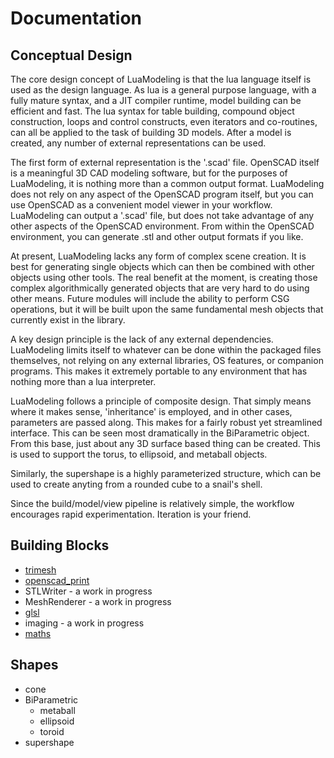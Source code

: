 # Documentation

Conceptual Design
-----------------
The core design concept of LuaModeling is that the lua language itself is used as the design language.  As lua is a general purpose language, with a fully mature syntax, and a JIT compiler runtime, model building can be efficient and fast.  The lua syntax for table building, compound object construction, loops and control constructs, even iterators and co-routines, can all be applied to the task of building 3D models.  After a model is created, any number of external representations can be used.  

The first form of external representation is the '.scad' file.  OpenSCAD itself is a meaningful 3D CAD modeling software, but for the purposes of LuaModeling, it is nothing more than a common output format.  LuaModeling does not rely on any aspect of the OpenSCAD program itself, but you can use OpenSCAD as a convenient model viewer in your workflow.  LuaModeling can output a '.scad' file, but does not take advantage of any other aspects of the OpenSCAD environment.  From within the OpenSCAD environment, you can generate .stl and other output formats if you like.

At present, LuaModeling lacks any form of complex scene creation.  It is best for generating single objects which can then be combined with other objects using other tools.  The real benefit at the moment, is creating those complex algorithmically generated objects that are very hard to do using other means.  Future modules will include the ability to perform CSG operations, but it will be built upon the same fundamental mesh objects that currently exist in the library.

A key design principle is the lack of any external dependencies.  LuaModeling limits itself to whatever can be done within the packaged files themselves, not relying on any external libraries, OS features, or companion programs.  This makes it extremely portable to any environment that has nothing more than a lua interpreter.

LuaModeling follows a principle of composite design.  That simply means where it makes sense, 'inheritance' is employed, and in other cases, parameters are passed along.  This makes for a fairly robust yet streamlined interface.  This can be seen most dramatically in the BiParametric object.  From this base, just about any 3D surface based thing can be created.  This is used to support the torus, to ellipsoid, and metaball objects.

Similarly, the supershape is a highly parameterized structure, which can be used to create anyting from a rounded cube to a snail's shell.

Since the build/model/view pipeline is relatively simple, the workflow encourages rapid experimentation.  Iteration is your friend.


Building Blocks
---------------
* [trimesh](trimesh.md)
* [openscad_print](openscad.md)
* STLWriter - a work in progress
* MeshRenderer - a work in progress
* [glsl](glsl.md)
* imaging - a work in progress
* [maths](maths.md)

Shapes
------
* cone
* BiParametric
    * metaball
    * ellipsoid
    * toroid
* supershape